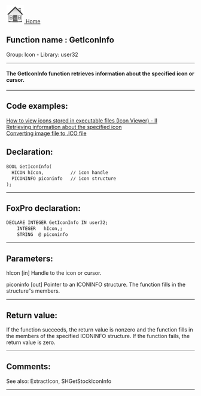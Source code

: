 [<img src="../../images/home.png"> Home ](https://github.com/VFPX/Win32API)  

## Function name : GetIconInfo
Group: Icon - Library: user32    
***  


#### The GetIconInfo function retrieves information about the specified icon or cursor.
***  


## Code examples:
[How to view icons stored in executable files (Icon Viewer) - II](../../samples/sample_019.md)  
[Retrieving information about the specified icon](../../samples/sample_206.md)  
[Converting image file to .ICO file](../../samples/sample_503.md)  

## Declaration:
```foxpro  
BOOL GetIconInfo(
  HICON hIcon,          // icon handle
  PICONINFO piconinfo   // icon structure
);  
```  
***  


## FoxPro declaration:
```foxpro  
DECLARE INTEGER GetIconInfo IN user32;
	INTEGER   hIcon,;
	STRING  @ piconinfo  
```  
***  


## Parameters:
hIcon 
[in] Handle to the icon or cursor. 

piconinfo 
[out] Pointer to an ICONINFO structure. The function fills in the structure"s members.   
***  


## Return value:
If the function succeeds, the return value is nonzero and the function fills in the members of the specified ICONINFO structure. If the function fails, the return value is zero.   
***  


## Comments:
See also: ExtractIcon, SHGetStockIconInfo   
  
***  

